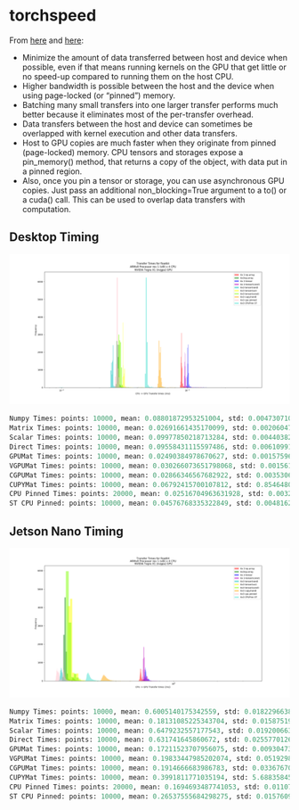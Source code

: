 # torchspeed

From  [here](https://devblogs.nvidia.com/how-optimize-data-transfers-cuda-cc/) and [here](https://pytorch.org/docs/master/notes/cuda.html):

- Minimize the amount of data transferred between host and device when possible, even if that means running kernels on the GPU that get little or no speed-up compared to running them on the host CPU.
- Higher bandwidth is possible between the host and the device when using page-locked (or “pinned”) memory.
- Batching many small transfers into one larger transfer performs much better because it eliminates most of the per-transfer overhead.
- Data transfers between the host and device can sometimes be overlapped with kernel execution and other data transfers.
- Host to GPU copies are much faster when they originate from pinned (page-locked) memory. CPU tensors and storages expose a pin_memory() method, that returns a copy of the object, with data put in a pinned region.
- Also, once you pin a tensor or storage, you can use asynchronous GPU copies. Just pass an additional non_blocking=True argument to a to() or a cuda() call. This can be used to overlap data transfers with computation.

## Desktop Timing
![alt tag](https://github.com/juanmed/torchspeed/blob/master/media/desktop_cpugpu_transfer.png)

```python 
Numpy Times: points: 10000, mean: 0.08801872953251004, std: 0.004730710669616504, max: 0.2807680070400238, min: 0.07625599950551987
Matrix Times: points: 10000, mean: 0.02691661435170099, std: 0.002060475930085663, max: 0.1695999950170517, min: 0.015552000142633915
Scalar Times: points: 10000, mean: 0.09977850218713284, std: 0.004403828310264877, max: 0.25705599784851074, min: 0.08601599931716919
Direct Times: points: 10000, mean: 0.09558431115597486, std: 0.006109912391678707, max: 0.28748801350593567, min: 0.0870399996638298
GPUMat Times: points: 10000, mean: 0.02490384978670627, std: 0.0015759606943080674, max: 0.08089599758386612, min: 0.005119999870657921
VGPUMat Times: points: 10000, mean: 0.030266073651798068, std: 0.0015619499290569344, max: 0.09523200243711472, min: 0.005119999870657921
CGPUMat Times: points: 10000, mean: 0.02866346567682922, std: 0.0035306552234948144, max: 0.24022400379180908, min: 0.017855999991297722
CUPYMat Times: points: 10000, mean: 0.06792415700107812, std: 0.8546480585564749, max: 85.52751922607422, min: 0.02502400055527687
CPU Pinned Times: points: 20000, mean: 0.02516704963631928, std: 0.0032678948035097413, max: 0.20479999482631683, min: 0.021503999829292297
ST CPU Pinned: points: 10000, mean: 0.04576768335322849, std: 0.0048162757139760546, max: 0.29900801181793213, min: 0.005824000108987093
```

## Jetson Nano Timing
![alt tag](https://github.com/juanmed/torchspeed/blob/master/media/jetson_nano_cpugpu_transfer.png)

```python
Numpy Times: points: 10000, mean: 0.6005140175342559, std: 0.01822966386692426, max: 1.029062032699585, min: 0.570937991142273
Matrix Times: points: 10000, mean: 0.18131085225343704, std: 0.015875195807204902, max: 1.5151560306549072, min: 0.1709890067577362
Scalar Times: points: 10000, mean: 0.6479232557177543, std: 0.019200663093293647, max: 1.1922399997711182, min: 0.6150519847869873
Direct Times: points: 10000, mean: 0.631741645860672, std: 0.02557701268243619, max: 1.9954169988632202, min: 0.6038020253181458
GPUMat Times: points: 10000, mean: 0.17211523707956075, std: 0.009304733290348713, max: 0.38630199432373047, min: 0.160521000623703
VGPUMat Times: points: 10000, mean: 0.19833447985202074, std: 0.05192984135644705, max: 2.9525530338287354, min: 0.160521000623703
CGPUMat Times: points: 10000, mean: 0.1914666683986783, std: 0.03367670842509451, max: 3.4513540267944336, min: 0.1816670000553131
CUPYMat Times: points: 10000, mean: 0.3991811771035194, std: 5.688358450540875, max: 569.1990966796875, min: 0.31083399057388306
CPU Pinned Times: points: 20000, mean: 0.1694693487741053, std: 0.011078960266568207, max: 0.3476560115814209, min: 0.1510930061340332
ST CPU Pinned: points: 10000, mean: 0.26537555684298275, std: 0.015760937672519612, max: 0.5634899735450745, min: 0.24500000476837158

```

